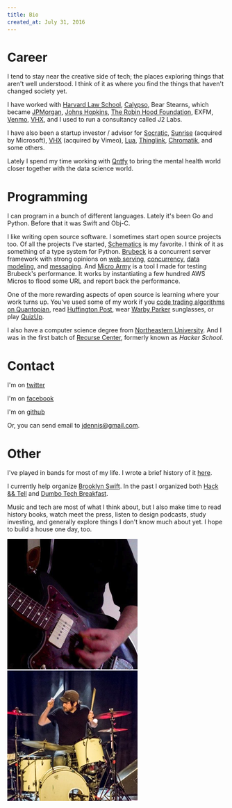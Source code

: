 ```yaml
---
title: Bio
created_at: July 31, 2016
---
```


# Career

I tend to stay near the creative side of tech; the places exploring things that aren't well understood. I think of it as where you find the things that haven't changed society yet.

I have worked with [Harvard Law School](http://law.harvard.edu/), [Calypso](http://calypso.com/), Bear Stearns, which became [JPMorgan](http://www.jpmorgansecurities.com/), [Johns Hopkins](http://www.clsp.jhu.edu/), [The Robin Hood Foundation](http://www.robinhood.org/), EXFM, [Venmo](https://venmo.com/), [VHX](https://www.vhx.tv/), and I used to run a consultancy called J2 Labs.

I have also been a startup investor / advisor for [Socratic](http://socratic.org/), [Sunrise](https://sunrise.am/) (acquired by Microsoft), [VHX](https://www.vhx.tv/) (acquired by Vimeo), [Lua](http://getlua.com/), [Thinglink](http://thinglink.com/), [Chromatik](https://www.chromatik.com/), and some others.

Lately I spend my time working with [Qntfy](https://qntfy.com) to bring the mental health world closer together with the data science world.

# Programming

I can program in a bunch of different languages. Lately it's been Go and Python. Before that it was Swift and Obj-C.

I like writing open source software. I sometimes start open source projects too. Of all the projects I've started, [Schematics](https://github.com/schematics/schematics) is my favorite. I think of it as something of a type system for Python. [Brubeck](https://github.com/j2labs/brubeck) is a concurrent server framework with strong opinions on [web serving](http://mongrel2.org/), [concurrency](http://gevent.org/), [data modeling](https://github.com/schematics/schematics), and [messaging](http://zeromq.org/). And [Micro Army](https://github.com/j2labs/microarmy) is a tool I made for testing Brubeck's performance. It works by instantiating a few hundred AWS Micros to flood some URL and report back the performance.

One of the more rewarding aspects of open source is learning where your work turns up. You've used some of my work if you [code trading algorithms on Quantopian](https://www.quantopian.com/), read [Huffington Post](http://www.huffingtonpost.com/), wear [Warby Parker](https://www.warbyparker.com/) sunglasses, or play [QuizUp](https://www.quizup.com/).

I also have a computer science degree from [Northeastern University](http://www.ccs.neu.edu/). And I was in the first batch of [Recurse Center](https://www.recurse.com/), formerly known as _Hacker School_.

# Contact

I'm on [twitter](https://twitter.com/jmsdnns)

I'm on [facebook](https://facebook.com/jmsdnns)

I'm on [github](https://github.com/jmsdnns)

Or, you can send email to jdennis@gmail.com.

# Other

I've played in bands for most of my life. I wrote a brief history of it [here](/music).

I currently help organize [Brooklyn Swift](http://www.meetup.com/Brooklyn-Swift-Developers/). In the past I organized both [Hack && Tell](http://hackandtell.org/) and [Dumbo Tech Breakfast](https://www.meetup.com/DUMBO-Tech-Breakfast/).

Music and tech are most of what I think about, but I also make time to read history books, watch meet the press, listen to design podcasts, study investing, and generally explore things I don't know much about yet. I hope to build a house one day, too.

![Jazzmaster Avatar](jazzmaster_avatar.png)![Drums Avatar](drums_avatar.jpg)
